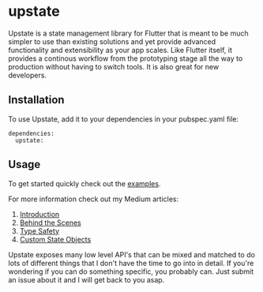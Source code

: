 # upstate
 
Upstate is a state management library for Flutter that is meant to be much simpler to use
than existing solutions and yet provide advanced functionality and extensibility
as your app scales. Like Flutter itself, it provides a continous workflow
from the prototyping stage all the way to production without having to switch tools. It is also
great for new developers.

## Installation  
To use Upstate, add it to your dependencies in your pubspec.yaml file: 
```
dependencies:
  upstate:
``` 

## Usage 
To get started quickly check out the [examples](https://github.com/jonaird/upstate/tree/master/example/lib). 
 
For more information check out my Medium articles: 
1. [Introduction]() 
2. [Behind the Scenes](https://medium.com/@jonathan.aird/upstate-behind-the-scenes-2fe08c5d50c7)  
3. [Type Safety](https://medium.com/@jonathan.aird/adding-type-safety-to-upstate-654f899ebdbc) 
4. [Custom State Objects](https://medium.com/@jonathan.aird/using-upstate-with-any-kind-of-state-object-599b01ec4751) 
 
Upstate exposes many low level API's that can be mixed and matched to do lots of different things that
I don't have the time to go into in detail.
If you're wondering if you can do something specific, you probably can. Just submit an issue about it
and I will get back to you asap.